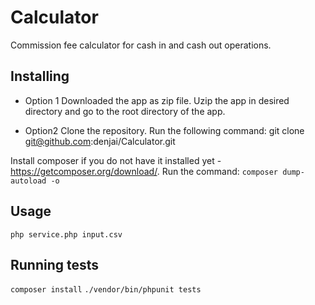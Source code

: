 # Calculator
Commission fee calculator for cash in and cash out operations.
## Installing
* Option 1
Downloaded the app as zip file. Uzip the app in desired directory and go to the root directory of the app.

* Option2 
Clone the repository. Run the following command:
git clone git@github.com:denjai/Calculator.git

Install composer if you do not have it installed yet - https://getcomposer.org/download/.
Run the command:
`composer dump-autoload -o`
## Usage
`php service.php input.csv`
## Running tests
`composer install`
`./vendor/bin/phpunit tests`
